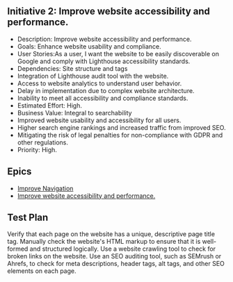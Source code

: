 ## Initiative 2:  Improve website accessibility and performance.

* Description: Improve website accessibility and performance.
* Goals: Enhance website usability and compliance.
* User Stories:As a user, I want the website to be easily discoverable on Google and comply with Lighthouse accessibility standards.
* Dependencies: Site structure and tags
* Integration of Lighthouse audit tool with the website.
* Access to website analytics to understand user behavior.
* Delay in implementation due to complex website architecture.
* Inability to meet all accessibility and compliance standards.
* Estimated Effort: High.
* Business Value: Integral to searchability
* Improved website usability and accessibility for all users.
* Higher search engine rankings and increased traffic from improved SEO.
* Mitigating the risk of legal penalties for non-compliance with GDPR and other regulations.
* Priority: High.

## Epics
* [Improve Navigation](epics/epic_1.1.md)
* [Improve website accessibility and performance.](epics/epic_1.2.md)

## Test Plan
Verify that each page on the website has a unique, descriptive page title tag.
Manually check the website's HTML markup to ensure that it is well-formed and structured logically.
Use a website crawling tool to check for broken links on the website.
Use an SEO auditing tool, such as SEMrush or Ahrefs, to check for meta descriptions, header tags, alt tags, and other SEO elements on each page.

